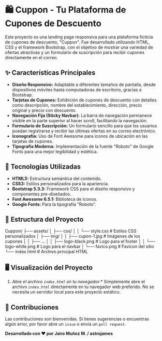 # 🛍️ Cuppon - Tu Plataforma de Cupones de Descuento

Este proyecto es una landing page responsiva para una plataforma ficticia de cupones de descuento, "Cuppon". Fue desarrollado utilizando HTML, CSS y el framework Bootstrap, con el objetivo de mostrar una variedad de ofertas atractivas y un formulario de suscripción para recibir cupones directamente en el correo.

## ✨ Características Principales

* **Diseño Responsivo:** Adaptable a diferentes tamaños de pantalla, desde dispositivos móviles hasta computadoras de escritorio, gracias a Bootstrap.
* **Tarjetas de Cupones:** Exhibición de cupones de descuento con detalles como descripción, nombre del establecimiento, dirección, precio original y precio con descuento.
* **Navegación Fija (Sticky Navbar):** La barra de navegación permanece visible en la parte superior al hacer scroll, facilitando la navegación.
* **Formulario de Suscripción:** Un formulario sencillo para que los usuarios puedan registrarse y recibir las últimas ofertas en su correo electrónico.
* **Iconografía:** Uso de Font Awesome para iconos de ubicación en las tarjetas de cupones.
* **Tipografía Moderna:** Implementación de la fuente "Roboto" de Google Fonts para una mejor legibilidad y estética.

## 🚀 Tecnologías Utilizadas

* **HTML5:** Estructura semántica del contenido.
* **CSS3:** Estilos personalizados para la apariencia.
* **Bootstrap 5.3.3:** Framework CSS para el diseño responsivo y componentes pre-diseñados.
* **Font Awesome 6.5.1:** Biblioteca de iconos.
* **Google Fonts:** Para la tipografía "Roboto".

## 📁 Estructura del Proyecto

Cuppon/
├── assets/
│   ├── css/
│   │   └── style.css       # Estilos CSS personalizados
│   ├── img/
│   │   ├── cupon-1.jpg     # Imágenes de los cupones
│   │   ├── ...
│   │   ├── logo-black.png  # Logo para el footer
│   │   └── logo-white.png  # Logo para el navbar
│   └── favico.png          # Favicon del sitio
└── index.html              # Archivo principal HTML


## 🖥️ Visualización del Proyecto

1.  *Abre el archivo `index.html` en tu navegador:**
    Simplemente abre el archivo `index.html` directamente en tu navegador web preferido. No se necesita un servidor local para este proyecto estático.

## 🤝 Contribuciones

Las contribuciones son bienvenidas. Si tienes sugerencias o encuentras algún error, por favor abre un `issue` o envía un `pull request`.

**Desarrollado con ❤️ por Jairo Muñoz M. / astrojames**
